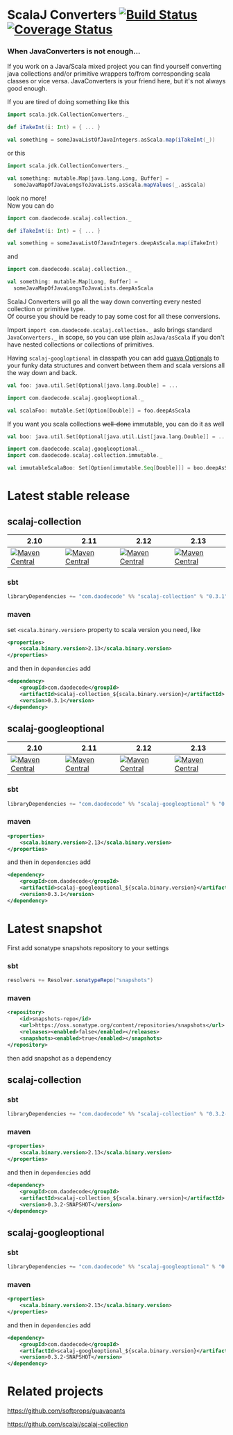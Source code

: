 ScalaJ Converters [![Build Status](https://github.com/jozic/scalaj/actions/workflows/checks.yml/badge.svg?branch=main)](https://github.com/jozic/scalaj/actions/workflows/checks.yml) [![Coverage Status](https://coveralls.io/repos/jozic/scalaj/badge.svg)](https://coveralls.io/r/jozic/scalaj)
=================

### When JavaConverters is not enough...

If you work on a Java/Scala mixed project you can find yourself converting
java collections and/or primitive wrappers to/from corresponding scala classes or vice versa.
JavaConverters is your friend here, but it's not always good enough.

If you are tired of doing something like this

```scala
import scala.jdk.CollectionConverters._

def iTakeInt(i: Int) = { ... }

val something = someJavaListOfJavaIntegers.asScala.map(iTakeInt(_))
```

or this

```scala
import scala.jdk.CollectionConverters._

val something: mutable.Map[java.lang.Long, Buffer] = 
  someJavaMapOfJavaLongsToJavaLists.asScala.mapValues(_.asScala)
```

look no more!  
Now you can do

```scala
import com.daodecode.scalaj.collection._

def iTakeInt(i: Int) = { ... }

val something = someJavaListOfJavaIntegers.deepAsScala.map(iTakeInt)
```

and 

```scala
import com.daodecode.scalaj.collection._

val something: mutable.Map[Long, Buffer] = 
  someJavaMapOfJavaLongsToJavaLists.deepAsScala
```

ScalaJ Converters will go all the way down converting every nested collection or primitive type.  
Of course you should be ready to pay some cost for all these conversions.

Import `import com.daodecode.scalaj.collection._` aslo brings standard `JavaConverters._` in scope, 
so you can use plain `asJava/asScala` if you don't have nested collections or collections of primitives.

Having `scalaj-googloptional` in classpath you can add [guava Optionals](https://github.com/google/guava/blob/master/guava/src/com/google/common/base/Optional.java) to your
funky data structures and convert between them and scala versions all the way down and back.

```scala
val foo: java.util.Set[Optional[java.lang.Double] = ...

import com.daodecode.scalaj.googleoptional._

val scalaFoo: mutable.Set[Option[Double]] = foo.deepAsScala
```

If you want you scala collections ~~well-done~~ immutable, you can do it as well

```scala
val boo: java.util.Set[Optional[java.util.List[java.lang.Double]] = ...

import com.daodecode.scalaj.googleoptional._
import com.daodecode.scalaj.collection.immutable._

val immutableScalaBoo: Set[Option[immutable.Seq[Double]]] = boo.deepAsScalaImmutable
```


# Latest stable release

## scalaj-collection

| 2.10 | 2.11 | 2.12 | 2.13                                                                                                                                                                                                       |
|------|------|------|------------------------------------------------------------------------------------------------------------------------------------------------------------------------------------------------------------|
|[![Maven Central](https://maven-badges.herokuapp.com/maven-central/com.daodecode/scalaj-collection_2.10/badge.svg)](https://maven-badges.herokuapp.com/maven-central/com.daodecode/scalaj-collection_2.10) | [![Maven Central](https://maven-badges.herokuapp.com/maven-central/com.daodecode/scalaj-collection_2.11/badge.svg)](https://maven-badges.herokuapp.com/maven-central/com.daodecode/scalaj-collection_2.11) | [![Maven Central](https://maven-badges.herokuapp.com/maven-central/com.daodecode/scalaj-collection_2.12/badge.svg)](https://maven-badges.herokuapp.com/maven-central/com.daodecode/scalaj-collection_2.12) | [![Maven Central](https://maven-badges.herokuapp.com/maven-central/com.daodecode/scalaj-collection_2.13/badge.svg)](https://maven-badges.herokuapp.com/maven-central/com.daodecode/scalaj-collection_2.13) |

### sbt
```scala
libraryDependencies += "com.daodecode" %% "scalaj-collection" % "0.3.1"
```
### maven

set `<scala.binary.version>` property to scala version you need, like

```xml
<properties>
    <scala.binary.version>2.13</scala.binary.version>
</properties>
```

 and then in `dependencies` add

```xml
<dependency>
    <groupId>com.daodecode</groupId>
    <artifactId>scalaj-collection_${scala.binary.version}</artifactId>
    <version>0.3.1</version>
</dependency>
```

## scalaj-googleoptional

| 2.10 | 2.11 | 2.12 | 2.13                                                                                                                                                                                                                |
|------|------|------|---------------------------------------------------------------------------------------------------------------------------------------------------------------------------------------------------------------------|
|[![Maven Central](https://maven-badges.herokuapp.com/maven-central/com.daodecode/scalaj-googleoptional_2.10/badge.svg)](https://maven-badges.herokuapp.com/maven-central/com.daodecode/scalaj-googleoptional_2.10) | [![Maven Central](https://maven-badges.herokuapp.com/maven-central/com.daodecode/scalaj-googleoptional_2.11/badge.svg)](https://maven-badges.herokuapp.com/maven-central/com.daodecode/scalaj-googleoptional_2.11) | [![Maven Central](https://maven-badges.herokuapp.com/maven-central/com.daodecode/scalaj-googleoptional_2.12/badge.svg)](https://maven-badges.herokuapp.com/maven-central/com.daodecode/scalaj-googleoptional_2.12) | [![Maven Central](https://maven-badges.herokuapp.com/maven-central/com.daodecode/scalaj-googleoptional_2.13/badge.svg)](https://maven-badges.herokuapp.com/maven-central/com.daodecode/scalaj-googleoptional_2.13) |

### sbt

```scala
libraryDependencies += "com.daodecode" %% "scalaj-googleoptional" % "0.3.1"
```
### maven

```xml
<properties>
    <scala.binary.version>2.13</scala.binary.version>
</properties>
```

 and then in `dependencies` add

```xml
<dependency>
    <groupId>com.daodecode</groupId>
    <artifactId>scalaj-googleoptional_${scala.binary.version}</artifactId>
    <version>0.3.1</version>
</dependency>
```

# Latest snapshot

First add sonatype snapshots repository to your settings

### sbt

```scala
resolvers += Resolver.sonatypeRepo("snapshots")
```

### maven

```xml
<repository>
    <id>snapshots-repo</id>
    <url>https://oss.sonatype.org/content/repositories/snapshots</url>
    <releases><enabled>false</enabled></releases>
    <snapshots><enabled>true</enabled></snapshots>
</repository>
```

then add snapshot as a dependency

## scalaj-collection

### sbt

```scala
libraryDependencies += "com.daodecode" %% "scalaj-collection" % "0.3.2-SNAPSHOT"
```

### maven

```xml
<properties>
    <scala.binary.version>2.13</scala.binary.version>
</properties>
```

 and then in `dependencies` add

```xml
<dependency>
    <groupId>com.daodecode</groupId>
    <artifactId>scalaj-collection_${scala.binary.version}</artifactId>
    <version>0.3.2-SNAPSHOT</version>
</dependency>
```

## scalaj-googleoptional

### sbt

```scala
libraryDependencies += "com.daodecode" %% "scalaj-googleoptional" % "0.3.2-SNAPSHOT"
```
### maven

```xml
<properties>
    <scala.binary.version>2.13</scala.binary.version>
</properties>
```

 and then in `dependencies` add

```xml
<dependency>
    <groupId>com.daodecode</groupId>
    <artifactId>scalaj-googleoptional_${scala.binary.version}</artifactId>
    <version>0.3.2-SNAPSHOT</version>
</dependency>
```

# Related projects

https://github.com/softprops/guavapants  

https://github.com/scalaj/scalaj-collection
